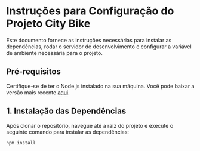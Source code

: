 # Instruções para Configuração do Projeto City Bike

Este documento fornece as instruções necessárias para instalar as dependências, rodar o servidor de desenvolvimento e configurar a variável de ambiente necessária para o projeto.

## Pré-requisitos

Certifique-se de ter o Node.js instalado na sua máquina. Você pode baixar a versão mais recente [aqui](https://nodejs.org/).

## 1. Instalação das Dependências

Após clonar o repositório, navegue até a raiz do projeto e execute o seguinte comando para instalar as dependências:

```bash
npm install
```
